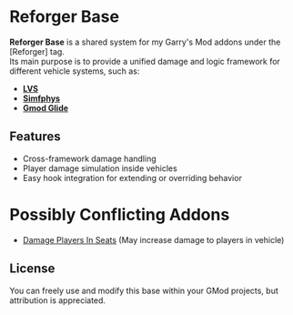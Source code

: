 # Reforger Base

**Reforger Base** is a shared system for my Garry's Mod addons under the [Reforger] tag.  
Its main purpose is to provide a unified damage and logic framework for different vehicle systems, such as:

- **[LVS](https://github.com/SpaxscE/lvs_base)**
- **[Simfphys](https://github.com/SpaxscE/simfphys_base)** 
- **[Gmod Glide](https://github.com/StyledStrike/gmod-glide)**

## Features

- Cross-framework damage handling
- Player damage simulation inside vehicles
- Easy hook integration for extending or overriding behavior

# Possibly Conflicting Addons

- [Damage Players In Seats](https://steamcommunity.com/sharedfiles/filedetails/?id=428278317) (May increase damage to players in vehicle)

## License

You can freely use and modify this base within your GMod projects, but attribution is appreciated.

